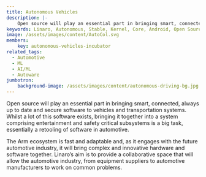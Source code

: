 ```yaml
---
title: Autonomous Vehicles
description: |-
    Open source will play an essential part in bringing smart, connected, always up to date and secure software to vehicles and transportation systems.  
keywords: Linaro, Autonomous, Stable, Kernel, Core, Android, Open Source, OS, Autonomous Vehicles, Autoware
image: /assets/images/content/AutoCol.svg
members:
    key: autonomous-vehicles-incubator
related_tags:
  - Automotive
  - ML
  - AI/ML
  - Autoware
jumbotron:
    background-image: /assets/images/content/autonomous-driving-bg.jpg
---
```

Open source will play an essential part in bringing smart, connected, always up to date and secure software to vehicles and transportation systems.  
Whilst a lot of this software exists, bringing it together into a system comprising entertainment and safety critical subsystems is a big task, essentially a retooling of software in automotive.

The Arm ecosystem is fast and adaptable and, as it engages with the future automotive industry, it will bring complex and innovative hardware and software together.  Linaro’s aim is to provide a collaborative space that will allow the automotive industry, from equipment suppliers to automotive manufacturers to work on common problems.   